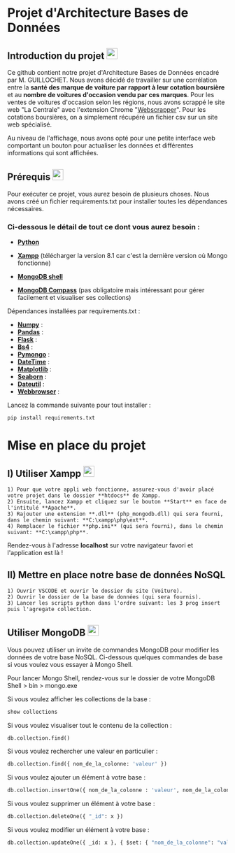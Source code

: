# Projet d'Architecture Bases de Données


## Introduction du projet <img src="https://user-images.githubusercontent.com/91553182/212089986-df034cbe-2b2b-4f05-802b-cd0afbfb6e46.png"  width="25" height="25"/>


Ce github contient notre projet d'Architecture Bases de Données encadré par M. GUILLOCHET. Nous avons décidé de travailler sur une corrélation entre la **santé des marque de voiture par rapport à leur cotation boursière** et au **nombre de voitures d'occasion vendu par ces marques**. Pour les ventes de voitures d'occasion selon les régions, nous avons scrappé le site web "La Centrale" avec l'extension Chrome "[Webscrapper](https://webscraper.io/)". Pour les cotations boursières, on a simplement récupéré un fichier csv sur un site web spécialisé.

Au niveau de l'affichage, nous avons opté pour une petite interface web comportant un bouton pour actualiser les données et différentes informations qui sont affichées.


## Prérequis <img src="https://user-images.githubusercontent.com/91553182/212090262-3d9efbb5-a01b-4965-94ca-73e180410f7b.png"  width="25" height="25"/>


Pour exécuter ce projet, vous aurez besoin de plusieurs choses. 
Nous avons créé un fichier requirements.txt pour installer toutes les dépendances nécessaires.

### Ci-dessous le détail de tout ce dont vous aurez besoin :

  - [**Python**](https://www.python.org/)
  - [**Xampp**](https://www.apachefriends.org/fr/download.html) (télécharger la version 8.1 car c'est la dernière version où Mongo fonctionne)
  - [**MongoDB shell**](https://www.mongodb.com/try/download/shell)
  
  - [**MongoDB Compass**](https://www.mongodb.com/products/compass) (pas obligatoire mais intéressant pour gérer facilement et visualiser ses collections)


Dépendances installées par requirements.txt :

  - [**Numpy**](https://numpy.org/install/) :
  - [**Pandas**](https://pandas.pydata.org/) :
  - [**Flask**](https://flask.palletsprojects.com/en/2.2.x/) :
  - [**Bs4**](https://pypi.org/project/bs4/) :
  - [**Pymongo**](https://www.mongodb.com/docs/drivers/pymongo/) :
  - [**DateTime**](https://pypi.org/project/DateTime/) :
  - [**Matplotlib**](https://matplotlib.org/stable/users/installing/index.html) :
  - [**Seaborn**](https://seaborn.pydata.org/installing.html) :
  - [**Dateutil**](https://pypi.org/project/python-dateutil/) :
  - [**Webbrowser**](https://pypi.org/project/python-dateutil/) :

Lancez la commande suivante pour tout installer :

```
pip install requirements.txt
```

# Mise en place du projet

## I) Utiliser Xampp <img src="https://img.icons8.com/stickers/100/null/servers-group.png"  width="25" height="25"/>


	1) Pour que votre appli web fonctionne, assurez-vous d'avoir placé votre projet dans le dossier **htdocs** de Xampp. 
	2) Ensuite, lancez Xampp et cliquez sur le bouton **Start** en face de l'intitulé **Apache**.
	3) Rajouter une extension **.dll** (php_mongodb.dll) qui sera fourni, dans le chemin suivant: **C:\xampp\php\ext**.
	4) Remplacer le fichier **php.ini** (qui sera fourni), dans le chemin suivant: **C:\xampp\php**.

Rendez-vous à l'adresse **localhost** sur votre navigateur favori et l'application est là !


## II) Mettre en place notre base de données NoSQL


	1) Ouvrir VSCODE et ouvrir le dossier du site (Voiture).
	2) Ouvrir le dossier de la base de données (qui sera fournis).
	3) Lancer les scripts python dans l'ordre suivant: les 3 prog insert puis l'agregate collection.


## Utiliser MongoDB <img src="https://user-images.githubusercontent.com/91553182/212089016-39ea5621-a6ce-4ef7-8f4f-4e0685236147.png"  width="25" height="25"/>


Vous pouvez utiliser un invite de commandes MongoDB pour modifier les données de votre base NoSQL. Ci-dessous quelques commandes de base si vous voulez vous essayer à Mongo Shell.

Pour lancer Mongo Shell, rendez-vous sur le dossier de votre MongoDB Shell > bin > mongo.exe

Si vous voulez afficher les collections de la base :
```python
show collections
```

Si vous voulez visualiser tout le contenu de la collection :
```python
db.collection.find()
```

Si vous voulez rechercher une valeur en particulier :
```python
db.collection.find({ nom_de_la_colonne: 'valeur' })
```

Si vous voulez ajouter un élément à votre base :
```python
db.collection.insertOne({ nom_de_la_colonne : 'valeur', nom_de_la_colonne_2 : 'valeur'})
```

Si vous voulez supprimer un élément à votre base :
```python
db.collection.deleteOne({ "_id": x })
```

Si vous voulez modifier un élément à votre base :
```python
db.collection.updateOne({ _id: x }, { $set: { "nom_de_la_colonne": "valeur" } })
```
